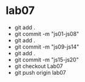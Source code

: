 # lab07
- git add .
- git commit -m "js01-js08"
- git add .
- git commit -m "js09-js14"
- git add .
- git commit -m "js15-js20"
- git checkout Lab07
- git push origin lab07
